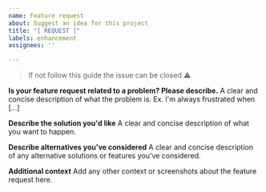 ```yaml
---
name: Feature request
about: Suggest an idea for this project
title: "[ REQUEST ]"
labels: enhancement
assignees: ''

---
```


> If not follow this guide the issue can be closed :warning:

**Is your feature request related to a problem? Please describe.** A clear and
concise description of what the problem is. Ex. I'm always frustrated when [...]

**Describe the solution you'd like** A clear and concise description of what you
want to happen.

**Describe alternatives you've considered** A clear and concise description of
any alternative solutions or features you've considered.

**Additional context** Add any other context or screenshots about the feature
request here.
